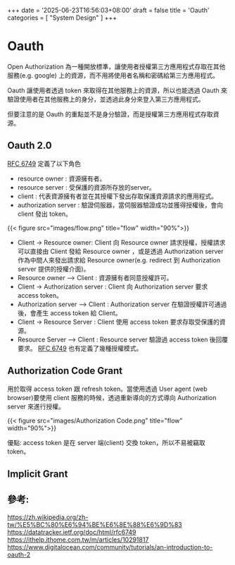 +++
date = '2025-06-23T16:56:03+08:00'
draft = false
title = 'Oauth'
categories = [
  "System Design"
]
+++
# Oauth

Open Authorization 為一種開放標準，讓使用者授權第三方應用程式存取在其他服務(e.g. google) 上的資源，而不用將使用者名稱和密碼給第三方應用程式。

Oauth 讓使用者透過 token 來取得在其他服務上的資源，所以也能透過 Oauth 來驗證使用者在其他服務上的身分，並透過此身分來登入第三方應用程式。

但要注意的是 Oauth 的重點並不是身分驗證，而是授權第三方應用程式存取資源。

## Oauth 2.0

[RFC 6749](https://datatracker.ietf.org/doc/html/rfc6749) 定義了以下角色

* resource owner : 資源擁有者。
* resource server : 受保護的資源所存放的server。
* client : 代表資源擁有者並在其授權下發出存取保護資源請求的應用程式。
* authorization server : 驗證伺服器，當伺服器驗證成功並獲得授權後，會向 client 發出 token。

{{< figure src="images/flow.png" title="flow" width="90%">}}

* Client -> Resource owner: Client 向 Resource owner 請求授權，授權請求可以直接由 Client 發給 Resource owner ，或是透過 Authorization server 作為中間人來發出請求給 Resource owner(e.g. redirect 到 Authorization server 提供的授權介面)。
* Resource owner --> Client : 資源擁有者同意授權許可。
* Client -> Authorization server : Client 向 Authorization server 要求 access token。
* Authorization server --> Client : Authorization server 在驗證授權許可通過後，會產生 access token 給 Client。
* Client -> Resource Server : Client 使用 access token 要求存取受保護的資源。
* Resource Server --> Client : Resource server 驗證過 access token 後回覆要求。 
[RFC 6749](https://datatracker.ietf.org/doc/html/rfc6749)  也有定義了幾種授權模式。

## Authorization Code Grant
用於取得 access token 跟 refresh token。當使用透過 User agent (web browser)要使用 client 服務的時候，透過重新導向的方式導向 Authorization server 來進行授權。

{{< figure src="images/Authorization Code.png" title="flow" width="90%">}}

優點: access token 是在 server 端(client) 交換 token，所以不易被竊取 token。

## Implicit Grant



## 參考:
https://zh.wikipedia.org/zh-tw/%E5%BC%80%E6%94%BE%E6%8E%88%E6%9D%83
https://datatracker.ietf.org/doc/html/rfc6749
https://ithelp.ithome.com.tw/m/articles/10291817
https://www.digitalocean.com/community/tutorials/an-introduction-to-oauth-2